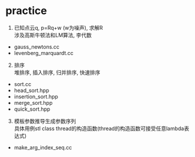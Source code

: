 # practice
1. 已知点云q, p=Rq+w (w为噪声), 求解R  
涉及高斯牛顿法和LM算法, 李代数  
- gauss_newtons.cc  
- levenberg_marquardt.cc  
  
2. 排序  
堆排序, 插入排序, 归并排序, 快速排序  
- sort.cc  
- head_sort.hpp  
- insertion_sort.hpp  
- merge_sort.hpp  
- quick_sort.hpp  
  
3. 模板参数推导生成参数序列  
具体用例stl class thread的构造函数(thread的构造函数可接受任意lambda表达式)  
- make_arg_index_seq.cc  
  